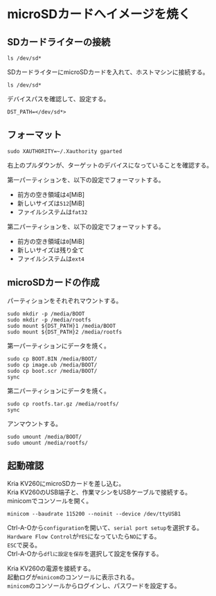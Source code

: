 # microSDカードへイメージを焼く

## SDカードライターの接続

```shell
ls /dev/sd*
```

SDカードライターにmicroSDカードを入れて、ホストマシンに接続する。

```shell
ls /dev/sd*
```

デバイスパスを確認して、設定する。

```shell
DST_PATH=</dev/sd*>
```

## フォーマット

```shell
sudo XAUTHORITY=~/.Xauthority gparted
```

右上のプルダウンが、ターゲットのデバイスになっていることを確認する。

第一パーティションを、以下の設定でフォーマットする。

- 前方の空き領域は`4`\[MiB\]
- 新しいサイズは`512`\[MiB\]
- ファイルシステムは`fat32`

第二パーティションを、以下の設定でフォーマットする。

- 前方の空き領域は`0`\[MiB\]
- 新しいサイズは残り全て
- ファイルシステムは`ext4`

## microSDカードの作成

パーティションをそれぞれマウントする。

```shell
sudo mkdir -p /media/BOOT
sudo mkdir -p /media/rootfs
sudo mount ${DST_PATH}1 /media/BOOT
sudo mount ${DST_PATH}2 /media/rootfs
```

第一パーティションにデータを焼く。

```shell
sudo cp BOOT.BIN /media/BOOT/
sudo cp image.ub /media/BOOT/
sudo cp boot.scr /media/BOOT/
sync
```

第二パーティションにデータを焼く。

```shell
sudo cp rootfs.tar.gz /media/rootfs/
sync
```

アンマウントする。

```shell
sudo umount /media/BOOT/
sudo umount /media/rootfs/
```

## 起動確認

Kria KV260にmicroSDカードを差し込む。  
Kria KV260のUSB端子と、作業マシンをUSBケーブルで接続する。  
minicomでコンソールを開く。

```shell
minicom --baudrate 115200 --noinit --device /dev/ttyUSB1
```

Ctrl-A-Oから`configuration`を開いて、`serial port setup`を選択する。  
`Hardware Flow Control`が`YES`になっていたら`NO`にする。  
`ESC`で戻る。  
Ctrl-A-Oから`dflに設定を保存`を選択して設定を保存する。

Kria KV260の電源を接続する。  
起動ログが`minicom`のコンソールに表示される。  
`minicom`のコンソールからログインし、パスワードを設定する。
